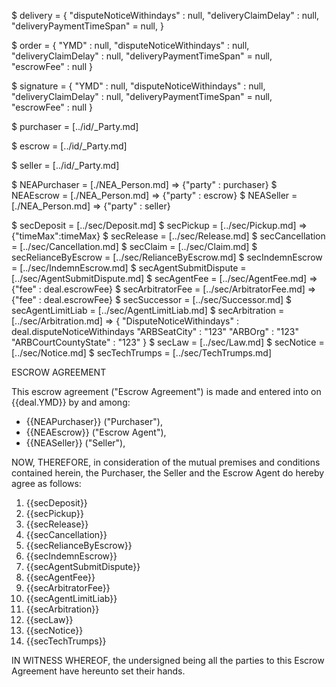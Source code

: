$ delivery = {
    "disputeNoticeWithindays" : null,
    "deliveryClaimDelay" : null,
    "deliveryPaymentTimeSpan" = null,
}

$ order = {
    "YMD" : null,
    "disputeNoticeWithindays" : null,
    "deliveryClaimDelay" : null,
    "deliveryPaymentTimeSpan" = null,
    "escrowFee" : null
}

$ signature = {
    "YMD" : null,
    "disputeNoticeWithindays" : null,
    "deliveryClaimDelay" : null,
    "deliveryPaymentTimeSpan" = null,
    "escrowFee" : null
}

$ purchaser = [../id/_Party.md]

$ escrow = [../id/_Party.md]

$ seller = [../id/_Party.md]

$ NEAPurchaser = [./NEA_Person.md] => {"party" : purchaser}
$ NEAEscrow = [./NEA_Person.md] => {"party" : escrow}
$ NEASeller = [./NEA_Person.md] => {"party" : seller}

$ secDeposit = [../sec/Deposit.md]
$ secPickup = [../sec/Pickup.md] => {"timeMax":timeMax}
$ secRelease = [../sec/Release.md]
$ secCancellation = [../sec/Cancellation.md]
$ secClaim = [../sec/Claim.md]
$ secRelianceByEscrow = [../sec/RelianceByEscrow.md]
$ secIndemnEscrow = [../sec/IndemnEscrow.md]
$ secAgentSubmitDispute = [../sec/AgentSubmitDispute.md]
$ secAgentFee = [../sec/AgentFee.md] => {"fee" : deal.escrowFee}
$ secArbitratorFee = [../sec/ArbitratorFee.md] => {"fee" : deal.escrowFee}
$ secSuccessor = [../sec/Successor.md]
$ secAgentLimitLiab = [../sec/AgentLimitLiab.md]
$ secArbitration = [../sec/Arbitration.md] => {
    "DisputeNoticeWithindays" : deal.disputeNoticeWithindays
    "ARBSeatCity" : "123"
    "ARBOrg" : "123"
    "ARBCourtCountyState" : "123"
}
$ secLaw = [../sec/Law.md]
$ secNotice = [../sec/Notice.md]
$ secTechTrumps = [../sec/TechTrumps.md]

ESCROW AGREEMENT

This escrow agreement ("Escrow Agreement") is made and entered into on {{deal.YMD}} by and among:

- {{NEAPurchaser}} ("Purchaser"),
- {{NEAEscrow}} ("Escrow Agent"),
- {{NEASeller}} ("Seller"),

NOW, THEREFORE, in consideration of the mutual premises and conditions contained herein, the Purchaser, the Seller and the Escrow Agent do hereby agree as follows:

1. {{secDeposit}}
2. {{secPickup}}
3. {{secRelease}}
4. {{secCancellation}}
5. {{secRelianceByEscrow}}
6. {{secIndemnEscrow}}
7. {{secAgentSubmitDispute}}
8. {{secAgentFee}}
9. {{secArbitratorFee}}
10. {{secAgentLimitLiab}}
11. {{secArbitration}}
12. {{secLaw}}
13. {{secNotice}}
14. {{secTechTrumps}}

IN WITNESS WHEREOF, the undersigned being all the parties to this Escrow Agreement have hereunto set their hands.